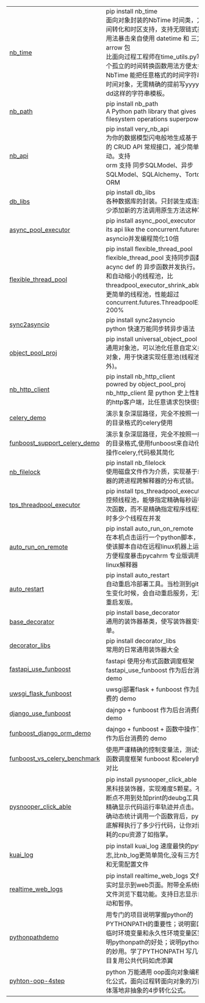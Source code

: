 <html lang="ch">
    <table style="margin-left: auto; margin-right: auto;">
<tr>
            <td>
                <a href="https://github.com/ydf0509/nb_time">nb_time</a>
            </td>
            <td>
                pip install nb_time <br>
               面向对象封装的NbTime 时间类，方便时间转化和时区支持，支持无限链式操作，用法暴击亲自使用 datetime 和 三方 arrow 包 <br>
               比面向过程工程师在time_utils.py写几百个孤立的时间转换函数用法方便太多。<br>
               NbTime 能把任意格式的时间字符串转成时间对象，无需精确的提前写yyyy-mm-dd这样的字符串模板。
            </td>
        </tr>
<tr>
            <td>
                <a href="https://github.com/ydf0509/nb_path">nb_path</a>
            </td>
            <td>
                pip install nb_path <br>
               A Python path library that gives filesystem operations superpowers
            </td>
        </tr>
<tr>
            <td>
                <a href="https://github.com/ydf0509/nb_api">nb_api</a>
            </td>
            <td>
                pip install very_nb_api <br>
                为你的数据模型闪电般地生成基于 fastapi 的 CRUD API 常规接口，减少简单重复劳动。支持 <br>
                orm 支持 同步SQLModel、异步 SQLModel、SQLAlchemy、Tortoise ORM
            </td>
        </tr>
        <tr>
            <td>
                <a href="https://github.com/ydf0509/db_libs">db_libs</a>
            </td>
            <td>
                 pip install db_libs <br>
                各种数据库的封装。只封装生成连接，很少添加新的方法调用原生方法这种写法。
            </td>
        </tr>
        <tr>
            <td>
                <a href="https://github.com/ydf0509/async_pool_executor">async_pool_executor</a>
            </td>
            <td>
                pip install async_pool_executor <br>
                its api like the concurrent.futures.使asyncio并发编程简化10倍
            </td>
        </tr>
         <tr>
            <td>
                <a href="https://github.com/ydf0509/flexible_thread_pool">flexible_thread_pool</a>
            </td>
            <td>
                pip install flexible_thread_pool <br>
                flexible_thread_pool 支持同步函数和 acync def 的 异步函数并发执行。
                可扩大和自动缩小的线程池，比 threadpool_executor_shrink_able 实现更简单的线程池，性能超过 concurrent.futures.ThreadpoolExecutor 200%
            </td>
        </tr>
        <tr>
            <td>
                <a href="https://github.com/ydf0509/sync2asyncio">sync2asyncio</a>
            </td>
            <td>
                pip install sync2asyncio <br>
                python 快速万能同步转异步语法
            </td>
        </tr>
        <tr>
            <td>
                <a href="https://github.com/ydf0509/object_pool_proj">object_pool_proj</a>
            </td>
            <td>
            pip install universal_object_pool <br>
            通用对象池，可以池化任意自定义类型的对象，用于快速实现任意池(线程池除外)。
                        </td>
       </tr>
          <tr>
            <td>
                <a href="https://github.com/ydf0509/nb_http_client">nb_http_client</a>
            </td>
            <td>
                pip install nb_http_client    <br>
                powred by object_pool_proj    <br>
                nb_http_client 是 python 史上性能最强的http客户端，比任意请求包快很多倍
            </td>
        </tr>
        <tr>
            <td>
                <a href="https://github.com/ydf0509/celery_demo">celery_demo</a>
            </td>
            <td>
                演示复杂深层路径，完全不按照一般套路的目录格式的celery使用
            </td>
        </tr>
        <tr>
            <td>
                <a href="https://github.com/ydf0509/funboost_support_celery_demo">funboost_support_celery_demo</a>
            </td>
            <td>
                演示复杂深层路径，完全不按照一般套路的目录格式,使用funboost来自动化配置和操作celery,代码极其简化
            </td>
        </tr>
        <tr>
            <td>
                <a href="https://github.com/ydf0509/nb_filelock">nb_filelock</a>
            </td>
            <td>
                pip install nb_filelock <br>
                使用磁盘文件作为介质，实现基于单台机器的跨进程跨解释器的分布式锁。
            </td>
        </tr>
        <tr>
            <td>
                <a href="https://github.com/ydf0509/tps_threadpool_executor">tps_threadpool_executor</a>
            </td>
            <td>
                pip install tps_threadpool_executor <br>
                控频线程池，能够指定精确每秒运行多少次函数，而不是精确指定程序线程池中同时多少个线程在并发
            </td>
        </tr>
        <tr>
            <td>
                <a href="https://github.com/ydf0509/auto_run_on_remote">auto_run_on_remote</a>
            </td>
            <td>
                pip install auto_run_on_remote <br>
                在本机点击运行一个python脚本，但自动使该脚本自动在远程linux机器上运行。<br>
                方便程度暴击pycahrm 专业版调用远程linux解释器
            </td>
        </tr>
        <tr>
            <td>
                <a href="https://github.com/ydf0509/auto_restart">auto_restart</a>
            </td>
            <td>
                pip install auto_restart <br>
                自动重启冷部署工具。当检测到git内容发生变化时候，会自动重启服务，无需手动重启发版。
            </td>
        </tr>
        <tr>
            <td>
                <a href="https://github.com/ydf0509/base_decorator">base_decorator</a>
            </td>
            <td>
                pip install base_decorator <br>
                通用的装饰器基类，使写装饰器变得更简单。
            </td>
        </tr>
        <tr>
            <td>
                <a href="https://github.com/ydf0509/decorator_libs">decorator_libs</a>
            </td>
            <td>
                pip install decorator_libs <br>
                常用的日常通用装饰器大全
            </td>
        </tr>
        <tr>
            <td>
                <a href="https://github.com/ydf0509/fastapi_use_funboost">fastapi_use_funboost</a>
            </td>
            <td>
                fastapi 使用分布式函数调度框架 fastapi_use_funboost 作为后台消费的 demo
            </td>
        </tr>
        <tr>
            <td>
                <a href="https://github.com/ydf0509/uwsgi_flask_funboost">uwsgi_flask_funboost</a>
            </td>
            <td>
                  uwsgi部署flask + funboost 作为后台消费的 demo
            </td>
        </tr>
<tr>
            <td>
                <a href="https://github.com/ydf0509/django_use_funboost">django_use_funboost</a>
            </td>
            <td>
                  dajngo + funboost 作为后台消费的 demo
            </td>
        </tr>
<tr>
            <td>
                <a href="https://github.com/ydf0509/funboost_django_orm_demo">funboost_django_orm_demo</a>
            </td>
            <td>
                  dajngo + funboost + 函数中操作了orm ,作为后台消费的 demo
            </td>
        </tr>
         <tr>
            <td>
                <a href="https://github.com/ydf0509/distrubuted_framework_vs_celery_benchmark">funboost_vs_celery_benchmark</a>
            </td>
            <td>
                使用严谨精确的控制变量法，测试分布式函数调度框架 funboost 和celery的性能对比
            </td>
        </tr>
  <tr>
            <td>
                <a href="https://github.com/ydf0509/pysnooper_click_able">pysnooper_click_able</a>
            </td>
            <td>
                pip install pysnooper_click_able   神级别黑科技装饰器，实现难度5颗星。不用打断点不用到处加print的deubg工具，可以精确显示代码运行率轨迹并点击。
                可以精确动态统计调用一个函数背后，python到底解释执行了多少行代码，让你对函数消耗的cpu资源了如指掌。
            </td>
        </tr>

 <tr>
            <td>
                <a href="https://github.com/ydf0509/kuai_log">kuai_log</a>
            </td>
            <td>
                pip install kuai_log
                速度最快的python日志,比nb_log更简单简化,没有三方包依赖和无需配置文件
            </td>
        </tr>
 <tr>
            <td>
                <a href="https://github.com/ydf0509/realtime_web_logs">realtime_web_logs</a>
            </td>
            <td>
                pip install realtime_web_logs
                文件日志实时显示到web页面。附带全系统硬盘的文件浏览下载功能。支持日志显示自动滚动和暂停。
            </td>
        </tr>
         <tr>
            <td>
                <a href="https://github.com/ydf0509/pythonpathdemo">pythonpathdemo</a>
            </td>
            <td>
                用专门的项目说明掌握python的 PYTHONPATH的重要性；说明窗口会话临时环境变量和永久性环境变量区别；说明pythonpath的好处；说明pythonpath的妙用。学了PYTHONPATH 写几十个项目复用公共代码如虎添翼
            </td>
        </tr>
 <tr>
            <td>
                <a href="https://github.com/ydf0509/pyhton-oop-4step">pyhton-oop-4step</a>
            </td>
            <td>
                python 万能通用 oop面向对象编程四步转化公式，面向过程转面向对象的万能可具体落地非抽象的4步转化公式。
            </td>
        </tr>
    </table>
</html>










